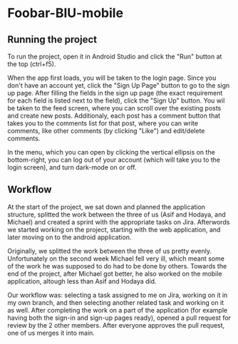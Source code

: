 # Foobar-BIU-mobile

## Running the project

To run the project, open it in Android Studio and click the "Run" button at the top (ctrl+f5).

When the app first loads, you will be taken to the login page. Since you don't have an account yet, click the "Sign Up Page" button to go to the sign up page. After filling the fields in the sign up page (the exact requirement for each field is listed next to the field), click the "Sign Up" button. You wil be taken to the feed screen, where you can scroll over the existing posts and create new posts. Additionaly, each post has a comment button that takes you to the comments list for that post, where you can write comments, like other comments (by clicking "Like") and edit/delete comments.

In the menu, which you can open by clicking the vertical ellipsis on the bottom-right, you can log out of your account (which will take you to the login screen), and turn dark-mode on or off.

## Workflow
At the start of the project, we sat down and planned the application structure, splitted the work between the three of us (Asif and Hodaya, and Michael) and created a sprint with the appropriate tasks on Jira. Afterwords we started working on the project, starting with the web application, and later moving on to the android application.

Originally, we splitted the work between the three of us pretty evenly. Unfortunately on the second week Michael fell very ill, which meant some of the work he was supposed to do had to be done by others. Towards the end of the project, after Michael got better, he also worked on the mobile application, altough less than Asif and Hodaya did.

Our workflow was: selecting a task assigned to me on Jira, working on it in my own branch, and then selecting another related task and working on it as well. After completing the work on a part of the application (for example having both the sign-in and sign-up pages ready), opened a pull request for review by the 2 other members. After everyone approves the pull request, one of us merges it into main.
